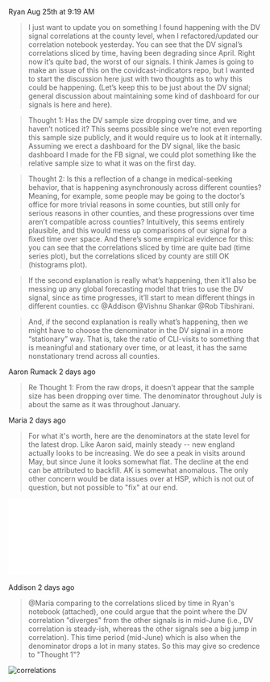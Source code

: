 Ryan Aug 25th at 9:19 AM

> I just want to update you on something I found happening with the DV signal correlations at the county level, when I refactored/updated our correlation notebook yesterday.  You can see that the DV signal’s correlations sliced by time, having been degrading since April.  Right now it’s quite bad, the worst of our signals.
> I think James is going to make an issue of this on the covidcast-indicators repo, but I wanted to start the discussion here just with two thoughts as to why this could be happening.  (Let’s keep this to be just about the DV signal; general discussion about maintaining some kind of dashboard for our signals is here and here).

> Thought 1: Has the DV sample size dropping over time, and we haven’t noticed it?  This seems possible since we’re not even reporting this sample size publicly, and it would require us to look at it internally.  Assuming we erect a dashboard for the DV signal, like the basic dashboard I made for the FB signal, we could plot something like the relative sample size to what it was on the first day.

> Thought 2: Is this a reflection of a change in medical-seeking behavior, that is happening asynchronously across different counties?  Meaning, for example, some people may be going to the doctor’s office for more trivial reasons in some counties, but still only for serious reasons in other counties, and these progressions over time aren’t compatible across counties?  Intuitively, this seems entirely plausible, and this would mess up comparisons of our signal for a fixed time over space.  And there’s some empirical evidence for this: you can see that the correlations sliced by time are quite bad (time series plot), but the correlations sliced by county are still OK (histograms plot).

> If the second explanation is really what’s happening, then it’ll also be messing up any global forecasting model that tries to use the DV signal, since as time progresses, it’ll start to mean different things in different counties.  cc @Addison @Vishnu Shankar @Rob Tibshirani.

> And, if the second explanation is really what’s happening, then we might have to choose the denominator in the DV signal in a more “stationary” way.  That is, take the ratio of CLI-visits to something that is meaningful and stationary over time, or at least, it has the same nonstationary trend across all counties.

Aaron Rumack  2 days ago

> Re Thought 1: From the raw drops, it doesn’t appear that the sample size has been dropping over time. The denominator throughout July is about the same as it was throughout January.

Maria  2 days ago

> For what it's worth, here are the denominators at the state level for the latest drop. Like Aaron said, mainly steady -- new england actually looks to be increasing. We do see a peak in visits around May, but since June it looks somewhat flat. The decline at the end can be attributed to backfill. AK is somewhat anomalous. The only other concern would be data issues over at HSP, which is not out of question, but not possible to "fix" at our end.

![Denominator](images/denom.pdf)

Addison  2 days ago

> @Maria comparing to the correlations sliced by time in Ryan's notebook (attached), one could argue that the point where the DV correlation "diverges" from the other signals is in mid-June (i.e., DV correlation is steady-ish, whereas the other signals see a big jump in correlation).  This time period (mid-June) which is also when the denominator drops a lot in many states.  So this may give so credence to "Thought 1"?

![correlations](images/corr_multi.png)